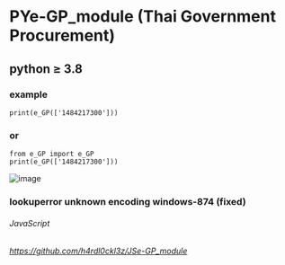 # PYe-GP_module (Thai Government Procurement)
## python ≥ 3.8
### example
```
print(e_GP(['1484217300']))
```
### or
```
from e_GP import e_GP
print(e_GP(['1484217300']))
```

![image](https://github.com/user-attachments/assets/3b9da0b8-515e-4613-8bac-c37057c16d7c)



### lookuperror unknown encoding windows-874 (fixed)

###### JavaScript
###### https://github.com/h4rdl0ckl3z/JSe-GP_module
